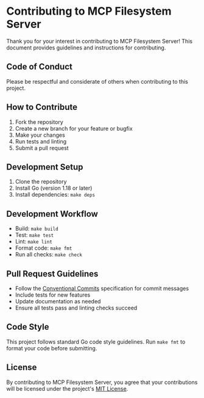 # Contributing to MCP Filesystem Server

Thank you for your interest in contributing to MCP Filesystem Server! This document provides guidelines and instructions for contributing.

## Code of Conduct

Please be respectful and considerate of others when contributing to this project.

## How to Contribute

1. Fork the repository
2. Create a new branch for your feature or bugfix
3. Make your changes
4. Run tests and linting
5. Submit a pull request

## Development Setup

1. Clone the repository
2. Install Go (version 1.18 or later)
3. Install dependencies: `make deps`

## Development Workflow

- Build: `make build`
- Test: `make test`
- Lint: `make lint`
- Format code: `make fmt`
- Run all checks: `make check`

## Pull Request Guidelines

- Follow the [Conventional Commits](https://www.conventionalcommits.org/) specification for commit messages
- Include tests for new features
- Update documentation as needed
- Ensure all tests pass and linting checks succeed

## Code Style

This project follows standard Go code style guidelines. Run `make fmt` to format your code before submitting.

## License

By contributing to MCP Filesystem Server, you agree that your contributions will be licensed under the project's [MIT License](LICENSE). 